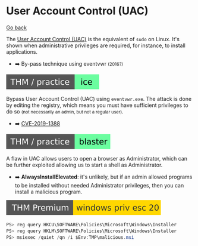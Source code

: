 # User Account Control (UAC)

[Go back](../index.md#windows-privilege-escalation-)

<div class="row row-cols-md-2"><div>

The [User Account Control (UAC)](/operating-systems/windows/_knowledge/index.md#permissions-and-users) is the equivalent of `sudo` on Linux. It's shown when administrative privileges are required, for instance, to install applications.

* ➡️ By-pass technique using eventvwr <small>(2016?)</small>

[![blaster](../../../_badges/thm-p/ice.svg)](https://tryhackme.com/room/blaster)

Bypass User Account Control (UAC) using `eventvwr.exe`. The attack is done by editing the registry, which means you must have sufficient privileges to do so <small>(not necessarily an admin, but not a regular user)</small>.

* ➡️ [CVE-2019-1388](https://github.com/nobodyatall648/CVE-2019-1388)

[![blaster](../../../_badges/thm-p/blaster.svg)](https://tryhackme.com/room/blaster)

A flaw in UAC allows users to open a browser as Administrator, which can be further exploited allowing us to start a shell as Administrator.
</div><div>

* ➡️ **AlwaysInstallElevated**: it's unlikely, but if an admin allowed programs to be installed without needed Administrator privileges, then you can install a malicious program.

[![windowsprivesc20](../../../_badges/thmp/windowsprivesc20.svg)](https://tryhackme.com/room/windowsprivesc20)

```java
PS> reg query HKCU\SOFTWARE\Policies\Microsoft\Windows\Installer
PS> reg query HKLM\SOFTWARE\Policies\Microsoft\Windows\Installer
PS> msiexec /quiet /qn /i $Env:TMP\malicious.msi
```
</div></div>